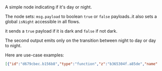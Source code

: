 A simple node indicating if it's day or night.

The node sets: <code>msg.payload</code> to boolean <code>true</code> or <code>false</code> payloads..it also sets a global <code>isNight</code> accessible in all flows.

it sends a <code>true</code> payload if it is dark and <code>false</code> if not dark.

The second output emits only on the transition between night to day or day to night.

Here are use-case examples:
```json
[{"id":"d679cbec.b156b8","type":"function","z":"b365304f.a85de","name":"Check if isNight is true","func":"var isNight = global.get(\"isNight\");\nif (isNight === true)\n{\n    //do something\n    //e.g turn on christmas tree lights\n}\nif (isNight === false)\n{\n    //do something\n    //e.g turn off all lights\n}\n// you can use this function anywhere \n// without using multiple nighttime nodes\n// just have the inject trigger this function","outputs":1,"noerr":0,"x":500,"y":280,"wires":[[]]},{"id":"26b1bd5b.2216a2","type":"ui_switch","z":"b365304f.a85de","name":"","label":"Christmas Lights","group":"fe8c1b89.b8c8f8","order":0,"width":0,"height":0,"passthru":false,"decouple":"true","topic":"","style":"","onvalue":"true","onvalueType":"bool","onicon":"","oncolor":"","offvalue":"false","offvalueType":"bool","officon":"","offcolor":"","x":450,"y":140,"wires":[[]]},{"id":"973c907.80f1f7","type":"nighttime","z":"b365304f.a85de","name":"Home","lon":"-117.66053","lat":"33.56086","start":"goldenHourEnd","end":"goldenHour","x":210,"y":140,"wires":[["26b1bd5b.2216a2"],[]]},{"id":"cb23da59.3a1d28","type":"inject","z":"b365304f.a85de","name":"","topic":"","payload":"","payloadType":"date","repeat":"60","crontab":"","once":false,"onceDelay":0.1,"x":230,"y":280,"wires":[["d679cbec.b156b8"]]},{"id":"fe8c1b89.b8c8f8","type":"ui_group","z":"","name":"Weather","tab":"65f7f859.acb6c8","order":1,"disp":true,"width":"6","collapse":true},{"id":"65f7f859.acb6c8","type":"ui_tab","z":"","name":"Home","icon":"dashboard","order":1}]
```
